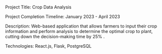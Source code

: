 
Project Title: Crop Data Analysis

Project Completion Timeline: January 2023 - April 2023

Description: Web-based application that allows farmers to input their crop information and perform analysis to determine the optimal
crop to plant, cutting down the decision-making time by 25% .

Technologies: React.js, Flask, PostgreSQL
